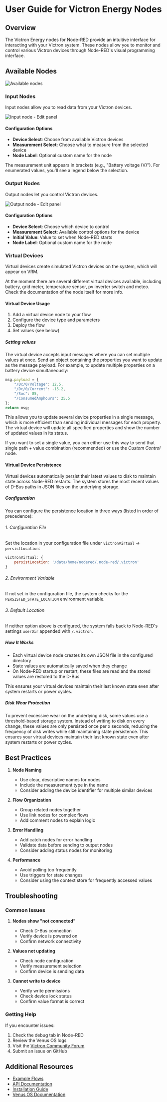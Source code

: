 # User Guide for Victron Energy Nodes

## Overview
The Victron Energy nodes for Node-RED provide an intuitive interface for interacting with your Victron system. These nodes allow you to monitor and control various Victron devices through Node-RED's visual programming interface.

## Available Nodes

![Available nodes](images/node-palette.png)

### Input Nodes
Input nodes allow you to read data from your Victron devices.

![Input node - Edit panel](images/edit-vebus-input.png)

#### Configuration Options
- **Device Select**: Choose from available Victron devices
- **Measurement Select**: Choose what to measure from the selected device
- **Node Label**: Optional custom name for the node

The measurement unit appears in brackets (e.g., "Battery voltage (V)"). For enumerated values, you'll see a legend below the selection.

### Output Nodes
Output nodes let you control Victron devices.

![Output node - Edit panel](images/edit-relay-output.png)

#### Configuration Options
- **Device Select**: Choose which device to control
- **Measurement Select**: Available control options for the device
- **Initial Value**: Value to set when Node-RED starts
- **Node Label**: Optional custom name for the node


### Virtual Devices
Virtual devices create simulated Victron devices on the system, which
will appear on VRM.

At the moment there are several different virtual devices available,
including battery, grid meter, temperature sensor, pv inverter switch
and meteo.
Check the documentation of the node itself for more info.

#### Virtual Device Usage
1. Add a virtual device node to your flow
2. Configure the device type and parameters
3. Deploy the flow
4. Set values (see below)

##### Setting values

The virtual device accepts input messages where you can set multiple values at once.
Send an object containing the properties you want to update as the message payload.
For example, to update multiple properties on a battery device simultaneously:

```javascript
msg.payload = {
    "/Dc/0/Voltage": 12.5,
    "/Dc/0/Current": -15.2,
    "/Soc": 85,
    "/ConsumedAmphours": 25.5
};
return msg;
```

This allows you to update several device properties in a single message, which is more
efficient than sending individual messages for each property. The virtual device will
update all specified properties and show the number of updated values in its status.

If you want to set a single value, you can either use this way to send that single
path + value combination (recommended) or use the _Custom Control_ node.

#### Virtual Device Persistence

Virtual devices automatically persist their latest values to disk to maintain state across Node-RED restarts. The system stores the most recent values of D-Bus paths in JSON files on the underlying storage.

##### Configuration

You can configure the persistence location in three ways (listed in order of precedence):

###### 1. Configuration File
Set the location in your configuration file under `victronVirtual` → `persistLocation`:

```javascript
victronVirtual: {
    persistLocation: '/data/home/nodered/.node-red/.victron'
}
```

###### 2. Environment Variable
If not set in the configuration file, the system checks for the `PERSISTED_STATE_LOCATION` environment variable.

###### 3. Default Location
If neither option above is configured, the system falls back to Node-RED's settings `userDir` appended with `/.victron`.

##### How It Works

- Each virtual device node creates its own JSON file in the configured directory
- State values are automatically saved when they change
- On Node-RED startup or restart, these files are read and the stored values are restored to the D-Bus

This ensures your virtual devices maintain their last known state even after system restarts or power cycles.

##### Disk Wear Protection

To prevent excessive wear on the underlying disk, some values use a threshold-based storage system. Instead of writing to disk on every change, these values are only persisted once per x seconds, reducing the frequency of disk writes while still maintaining state persistence.
This ensures your virtual devices maintain their last known state even after system restarts or power cycles.

## Best Practices

1. **Node Naming**
   - Use clear, descriptive names for nodes
   - Include the measurement type in the name
   - Consider adding the device identifier for multiple similar devices

2. **Flow Organization**
   - Group related nodes together
   - Use link nodes for complex flows
   - Add comment nodes to explain logic

3. **Error Handling**
   - Add catch nodes for error handling
   - Validate data before sending to output nodes
   - Consider adding status nodes for monitoring

4. **Performance**
   - Avoid polling too frequently
   - Use triggers for state changes
   - Consider using the context store for frequently accessed values

## Troubleshooting

### Common Issues

1. **Nodes show "not connected"**
   - Check D-Bus connection
   - Verify device is powered on
   - Confirm network connectivity

2. **Values not updating**
   - Check node configuration
   - Verify measurement selection
   - Confirm device is sending data

3. **Cannot write to device**
   - Verify write permissions
   - Check device lock status
   - Confirm value format is correct

### Getting Help
If you encounter issues:
1. Check the debug tab in Node-RED
2. Review the Venus OS logs
3. Visit the [Victron Community Forum](https://community.victronenergy.com/c/node-red/28)
4. Submit an issue on GitHub

## Additional Resources

- [Example Flows](https://github.com/victronenergy/node-red-contrib-victron/wiki/Example-Flows)
- [API Documentation](./API.md)
- [Installation Guide](./INSTALL.md)
- [Venus OS Documentation](https://www.victronenergy.com/live/venus-os:large)
